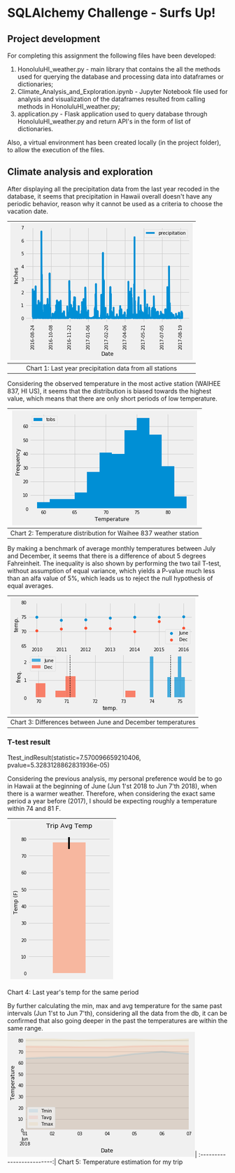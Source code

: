 # SQLAlchemy Challenge - Surfs Up!

## Project development
For completing this assignment the following files have been developed:

1. HonoluluHI_weather.py - main library that contains the all the methods used for querying the database and processing data into dataframes or dictionaries;
2. Climate_Analysis_and_Exploration.ipynb - Jupyter Notebook file used for analysis and visualization of the dataframes resulted from calling methods in HonoluluHI_weather.py;
3. application.py - Flask application used to query database through HonoluluHI_weather.py and return API's in the form of list of dictionaries.

Also, a virtual environment has been created locally (in the project folder), to allow the execution of the files.

## Climate analysis and exploration
After displaying all the precipitation data from the last year recoded in the database, it seems that precipitation in Hawaii overall doesn't have any periodic behavior, reason why it cannot be used as a criteria to choose the vacation date.

<img src=Images/Precipitation_chart.png >|
:-------------------------:|
Chart 1: Last year precipitation data from all stations|

Considering the observed temperature in the most active station (WAIHEE 837, HI US), it seems that the distribution is biased towards the highest value, which means that there are only short periods of low temperature.

<img src=Images/Temp_hist.png >|
:-------------------------:|
Chart 2: Temperature distribution for Waihee 837 weather station|

By making a benchmark of average monthly temperatures between July and December, it seems that there is a difference of about 5 degrees Fahreinheit. The inequality is also shown by performing the two tail T-test, without assumption of equal variance, which yields a P-value much less than an alfa value of 5%, which leads us to reject the null hypothesis of equal averages.

<img src=Images/Ttest.png >|
:-------------------------:|
Chart 3: Differences between June and December temperatures|
### T-test result
Ttest_indResult(statistic=7.570096659210406, pvalue=5.3283128862831936e-05)


Considering the previous analysis, my personal preference would be to go in Hawaii at the beginning of June (Jun 1'st 2018 to Jun 7'th 2018), when there is a warmer weather. Therefore, when considering the exact same period a year before (2017), I should be expecting roughly a temperature within 74 and 81 F.

<img src=Images/TripTemp_bar.png >|
:-------------------------:|
Chart 4: Last year's temp for the same period

By further calculating the min, max and avg temperature for the same past intervals (Jun 1'st to Jun 7'th), considering all the data from the db, it can be confirmed that also going deeper in the past the temperatures are within the same range.
<img src=Images/WeatherRainfall_area.png >|
:-------------------------:|
Chart 5: Temperature estimation for my trip

